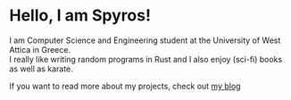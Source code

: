# Hello, I am Spyros!

I am Computer Science and Engineering student at the University of West Attica in Greece.  
I really like writing random programs in Rust and I also enjoy (sci-fi) books as well as karate.

If you want to read more about my projects, check out [my blog](https://SpyrosRoum.github.io/)
